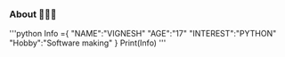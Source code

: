 ### About 🙋🏻‍♂️
'''python
Info ={
       "NAME":"VIGNESH"
        "AGE":"17"
        "INTEREST":"PYTHON"
        "Hobby":"Software making"
       }
Print(Info)
'''

